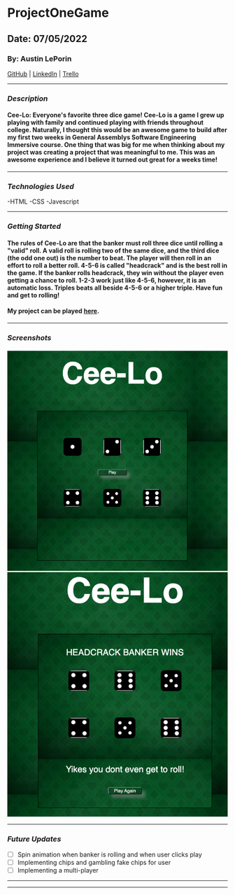 # ProjectOneGame

## Date: 07/05/2022

### By: Austin LePorin

[GitHub](https://github.com/aleporin) | [LinkedIn](https://www.linkedin.com/in/austin-leporin/) | [Trello](https://trello.com/b/olX9IlxG/project-one)

---

### **_Description_**

####  Cee-Lo: Everyone's favorite three dice game! Cee-Lo is a game I grew up playing with family and continued playing with friends throughout college. Naturally, I thought this would be an awesome game to build after my first two weeks in General Assemblys Software Engineering Immersive course. One thing that was big for me when thinking about my project was creating a project that was meaningful to me. This was an awesome experience and I believe it turned out great for a weeks time!

---

### **_Technologies Used_**

-HTML
-CSS
-Javescript


---

### **_Getting Started_**

#### The rules of Cee-Lo are that the banker must roll three dice until rolling a "valid" roll. A valid roll is rolling two of the same dice, and the third dice (the odd one out) is the number to beat. The player will then roll in an effort to roll a better roll. 4-5-6 is called "headcrack" and is the best roll in the game. If the banker rolls headcrack, they win without the player even getting a chance to roll. 1-2-3 work just like 4-5-6, however, it is an automatic loss. Triples beats all beside 4-5-6 or a higher triple. Have fun and get to rolling!

#### My project can be played [here](https://cee-lo-dice-game.surge.sh/pageTwo.html).

---

### **_Screenshots_**

####

![Cee-Lo](/assets/Screen%20Shot%202022-07-08%20at%2011.30.46%20AM.png)
![Cee-Lo](/assets/Screen%20Shot%202022-07-08%20at%2011.47.45%20AM.png)

---

### **_Future Updates_**

- [ ] Spin animation when banker is rolling and when user clicks play
- [ ] Implementing chips and gambling fake chips for user
- [ ] Implementing a multi-player

---



---
